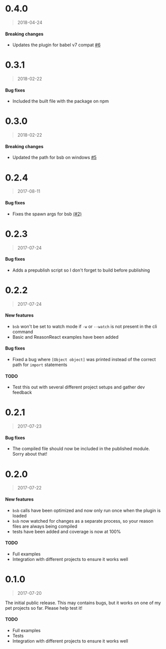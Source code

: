 # 0.4.0
> 2018-04-24

#### Breaking changes
- Updates the plugin for babel v7 compat [#6](https://github.com/mike-engel/babel-plugin-bucklescript/pull/6)

# 0.3.1
> 2018-02-22

#### Bug fixes
- Included the built file with the package on npm

# 0.3.0
> 2018-02-22

#### Breaking changes
- Updated the path for bsb on windows [#5](https://github.com/mike-engel/babel-plugin-bucklescript/pull/5)

# 0.2.4
> 2017-08-11

#### Bug fixes
- Fixes the spawn args for bsb [(#2)](https://github.com/mike-engel/babel-plugin-bucklescript/pull/2)

# 0.2.3
> 2017-07-24

#### Bug fixes
- Adds a prepublish script so I don't forget to build before publishing

# 0.2.2
> 2017-07-24

#### New features
- `bsb` won't be set to watch mode if `-w` or `--watch` is not present in the cli command
- Basic and ReasonReact examples have been added

#### Bug fixes
- Fixed a bug where `[Object object]` was printed instead of the correct path for `import` statements

#### TODO
- Test this out with several different project setups and gather dev feedback

# 0.2.1
> 2017-07-23

#### Bug fixes
- The compiled file should now be included in the published module. Sorry about that!

# 0.2.0
> 2017-07-22

#### New features
- `bsb` calls have been optimized and now only run once when the plugin is loaded
- `bsb` now watched for changes as a separate process, so your reason files are always being compiled
- tests have been added and coverage is now at 100%

#### TODO
- Full examples
- Integration with different projects to ensure it works well

# 0.1.0
> 2017-07-20

The initial public release. This may contains bugs, but it works on one of my pet projects so far. Please help test it!

#### TODO
- Full examples
- Tests
- Integration with different projects to ensure it works well
